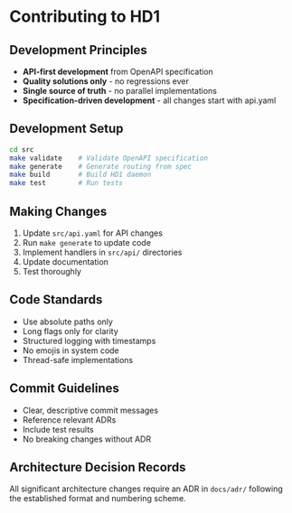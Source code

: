 # Contributing to HD1

## Development Principles
- **API-first development** from OpenAPI specification
- **Quality solutions only** - no regressions ever
- **Single source of truth** - no parallel implementations
- **Specification-driven development** - all changes start with api.yaml

## Development Setup
```bash
cd src
make validate    # Validate OpenAPI specification
make generate    # Generate routing from spec
make build       # Build HD1 daemon
make test        # Run tests
```

## Making Changes
1. Update `src/api.yaml` for API changes
2. Run `make generate` to update code
3. Implement handlers in `src/api/` directories
4. Update documentation
5. Test thoroughly

## Code Standards
- Use absolute paths only
- Long flags only for clarity
- Structured logging with timestamps
- No emojis in system code
- Thread-safe implementations

## Commit Guidelines
- Clear, descriptive commit messages
- Reference relevant ADRs
- Include test results
- No breaking changes without ADR

## Architecture Decision Records
All significant architecture changes require an ADR in `docs/adr/` following the established format and numbering scheme.